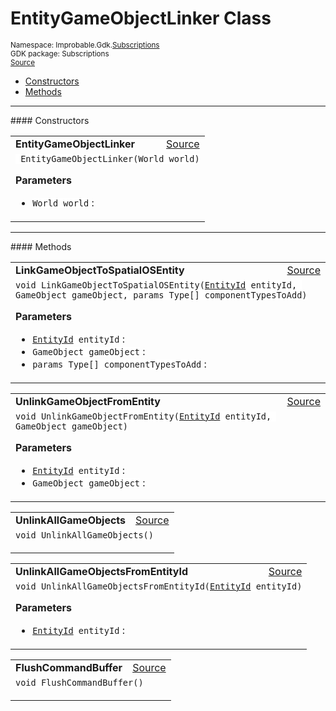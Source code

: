 
# EntityGameObjectLinker Class
<sup>
Namespace: Improbable.Gdk.<a href="{{urlRoot}}/api/subscriptions-index">Subscriptions</a><br/>
GDK package: Subscriptions<br/>
<a href="https://www.github.com/spatialos/gdk-for-unity/blob/180a1fc2/workers/unity/Packages/io.improbable.gdk.core/Subscriptions/EntityGameObjectLinker.cs/#L10">Source</a>
<style>
a code {
                    padding: 0em 0.25em!important;
}
code {
                    background-color: #ffffff!important;
}
</style>
</sup>
<nav id="pageToc" class="page-toc"><ul><li><a href="#constructors">Constructors</a>
<li><a href="#methods">Methods</a>
</ul></nav>












</p>
<hr style="width:100%; border-top-color:#d8d8d8" />
#### Constructors


</p>




<table width="100%">
    <tr>
        <td style="border-right:none"><a id="entitygameobjectlinker-world"></a><b>EntityGameObjectLinker</b></td>
        <td style="border-left:none; text-align:right"><a href="https://www.github.com/spatialos/gdk-for-unity/blob/180a1fc2/workers/unity/Packages/io.improbable.gdk.core/Subscriptions/EntityGameObjectLinker.cs/#L29">Source</a></td>
    </tr>
    <tr>
        <td colspan="2">
<code> EntityGameObjectLinker(World world)</code></p>



</p>

<b>Parameters</b>

<ul>
<li><code>World world</code> : </li>
</ul>





</td>
    </tr>
</table>




</p>
<hr style="width:100%; border-top-color:#d8d8d8" />
#### Methods


</p>




<table width="100%">
    <tr>
        <td style="border-right:none"><a id="linkgameobjecttospatialosentity-entityid-gameobject-params-type"></a><b>LinkGameObjectToSpatialOSEntity</b></td>
        <td style="border-left:none; text-align:right"><a href="https://www.github.com/spatialos/gdk-for-unity/blob/180a1fc2/workers/unity/Packages/io.improbable.gdk.core/Subscriptions/EntityGameObjectLinker.cs/#L55">Source</a></td>
    </tr>
    <tr>
        <td colspan="2">
<code>void LinkGameObjectToSpatialOSEntity(<a href="{{urlRoot}}/api/core/entity-id">EntityId</a> entityId, GameObject gameObject, params Type[] componentTypesToAdd)</code></p>



</p>

<b>Parameters</b>

<ul>
<li><code><a href="{{urlRoot}}/api/core/entity-id">EntityId</a> entityId</code> : </li>
<li><code>GameObject gameObject</code> : </li>
<li><code>params Type[] componentTypesToAdd</code> : </li>
</ul>





</td>
    </tr>
</table>


<table width="100%">
    <tr>
        <td style="border-right:none"><a id="unlinkgameobjectfromentity-entityid-gameobject"></a><b>UnlinkGameObjectFromEntity</b></td>
        <td style="border-left:none; text-align:right"><a href="https://www.github.com/spatialos/gdk-for-unity/blob/180a1fc2/workers/unity/Packages/io.improbable.gdk.core/Subscriptions/EntityGameObjectLinker.cs/#L115">Source</a></td>
    </tr>
    <tr>
        <td colspan="2">
<code>void UnlinkGameObjectFromEntity(<a href="{{urlRoot}}/api/core/entity-id">EntityId</a> entityId, GameObject gameObject)</code></p>



</p>

<b>Parameters</b>

<ul>
<li><code><a href="{{urlRoot}}/api/core/entity-id">EntityId</a> entityId</code> : </li>
<li><code>GameObject gameObject</code> : </li>
</ul>





</td>
    </tr>
</table>


<table width="100%">
    <tr>
        <td style="border-right:none"><a id="unlinkallgameobjects"></a><b>UnlinkAllGameObjects</b></td>
        <td style="border-left:none; text-align:right"><a href="https://www.github.com/spatialos/gdk-for-unity/blob/180a1fc2/workers/unity/Packages/io.improbable.gdk.core/Subscriptions/EntityGameObjectLinker.cs/#L165">Source</a></td>
    </tr>
    <tr>
        <td colspan="2">
<code>void UnlinkAllGameObjects()</code></p>






</td>
    </tr>
</table>


<table width="100%">
    <tr>
        <td style="border-right:none"><a id="unlinkallgameobjectsfromentityid-entityid"></a><b>UnlinkAllGameObjectsFromEntityId</b></td>
        <td style="border-left:none; text-align:right"><a href="https://www.github.com/spatialos/gdk-for-unity/blob/180a1fc2/workers/unity/Packages/io.improbable.gdk.core/Subscriptions/EntityGameObjectLinker.cs/#L174">Source</a></td>
    </tr>
    <tr>
        <td colspan="2">
<code>void UnlinkAllGameObjectsFromEntityId(<a href="{{urlRoot}}/api/core/entity-id">EntityId</a> entityId)</code></p>



</p>

<b>Parameters</b>

<ul>
<li><code><a href="{{urlRoot}}/api/core/entity-id">EntityId</a> entityId</code> : </li>
</ul>





</td>
    </tr>
</table>


<table width="100%">
    <tr>
        <td style="border-right:none"><a id="flushcommandbuffer"></a><b>FlushCommandBuffer</b></td>
        <td style="border-left:none; text-align:right"><a href="https://www.github.com/spatialos/gdk-for-unity/blob/180a1fc2/workers/unity/Packages/io.improbable.gdk.core/Subscriptions/EntityGameObjectLinker.cs/#L189">Source</a></td>
    </tr>
    <tr>
        <td colspan="2">
<code>void FlushCommandBuffer()</code></p>






</td>
    </tr>
</table>





